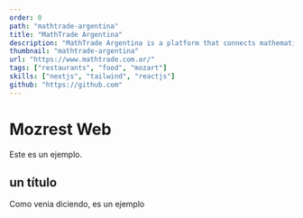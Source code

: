 ```yaml
---
order: 0
path: "mathtrade-argentina"
title: "MathTrade Argentina"
description: "MathTrade Argentina is a platform that connects mathematicians with students from all over the world. We provide a platform where students can find mentors and teachers to help them with their mathematical studies."
thumbnail: "mathtrade-argentina"
url: "https://www.mathtrade.com.ar/"
tags: ["restaurants", "food", "mozart"]
skills: ["nextjs", "tailwind", "reactjs"]
github: "https://github.com"
---
```


# Mozrest Web

Este es un ejemplo.

## un título

Como venia diciendo, es un ejemplo
